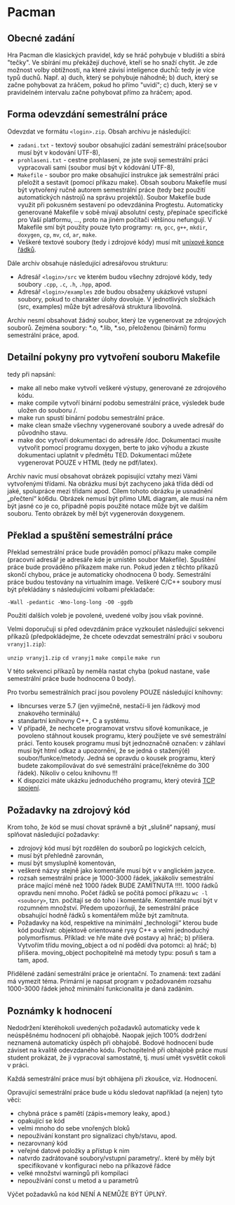 Pacman
======

Obecné zadání
-------------
Hra Pacman dle klasických pravidel, kdy se hráč pohybuje v bludišti a sbírá "tečky". Ve sbírání mu překážejí duchové, kteří se ho snaží chytit. Je zde možnost volby obtížnosti, na které závisí inteligence duchů: tedy je více typů duchů. Např. a) duch, který se pohybuje náhodně; b) duch, který se začne pohybovat za hráčem, pokud ho přímo "uvidí"; c) duch, který se v pravidelném intervalu začne pohybovat přímo za hráčem; apod.

Forma odevzdání semestrální práce
---------------------------------
Odevzdat ve formátu `<login>.zip`. Obsah archivu je následující:

- `zadani.txt` - textový soubor obsahující zadání semestrální práce(soubor musí být v kodování UTF-8),
- `prohlaseni.txt` - cestne prohlaseni, ze jste svoji semestrální práci vypracovali sami (soubor musí být v kódování UTF-8),
- `Makefile` - soubor pro make obsahující instrukce jak semestrální práci přeložit a sestavit (pomocí příkazu make). Obsah souboru Makefile musí být vytvořený ručně autorem semestrální práce (tedy bez použití automatických nástrojů na správu projektů). Soubor Makefile bude využit při pokusném sestavení po odevzdánína Progtestu. Automaticky generované Makefile v sobě mívají absolutní cesty, přepínače specifické pro Vaší platformu, ..., proto na jiném počítači většinou nefungují. V Makefile smí být použity pouze tyto programy: `rm`, `gcc`, `g++`, `mkdir`, `doxygen`, `cp`, `mv`, `cd`, `ar`, `make`.
- Veškeré textové soubory (tedy i zdrojové kódy) musí mít [unixové konce řádků](http://en.wikipedia.org/wiki/Newline).

Dále archiv obsahuje následující adresářovou strukturu:
- Adresář `<login>/src` ve kterém budou všechny zdrojové kódy, tedy soubory `.cpp`, `.c`, `.h`, `.hpp`, apod.
- Adresář `<login>/examples` zde budou obsaženy ukázkové vstupní soubory, pokud to charakter úlohy dovoluje.
V jednotlivých složkách (src, examples) může být adresářová struktura libovolná.

Archiv nesmí obsahovat žádný soubor, který lze vygenerovat ze zdrojových souborů. Zejména soubory: *.o, *.lib, *.so, přeloženou (binární) formu semestrální práce, apod. 

Detailní pokyny pro vytvoření souboru Makefile
----------------------------------------------
tedy při napsání:

- make all nebo make vytvoří veškeré výstupy, generované ze zdrojového kódu.
- make compile vytvoří binární podobu semestrální práce, výsledek bude uložen do souboru <login>/<login>.
- make run spustí binární podobu semestrální práce.
- make clean smaže všechny vygenerované soubory a uvede adresář <login> do původního stavu.
- make doc vytvoří dokumentaci do adresáře <login>/doc. Dokumentaci musíte vytvořit pomocí programu doxygen, berte to jako výhodu a zkuste dokumentaci uplatnit v předmětu TED. Dokumentaci můžete vygenerovat POUZE v HTML (tedy ne pdf/latex).

Archiv navíc musí obsahovat obrázek popisující vztahy mezi Vámi vytvořenými třídami. Na obrázku musí být zachyceno jaká třída dědí od jaké, spolupráce mezi třídami apod. Cílem tohoto obrázku je usnadnění „přečtení“ kó6du. Obrázek nemusí být přimo UML diagram, ale musí na něm být jasné co je co, případně popis použité notace může být ve dalším souboru. Tento obrázek by měl být vygenerován doxygenem.

Překlad a spuštění semestrální práce
------------------------------------
Překlad semestrální práce bude prováděn pomocí příkazu make compile (pracovní adresář je adresáře kde je umístěn soubor Makefile). Spuštění práce bude prováděno příkazem make run. Pokud jeden z těchto příkazů skončí chybou, práce je automaticky ohodnocena 0 body. Semestrální práce budou testovány na virtualním image. Veškeré C/C++ soubory musí být překládány s následujícími volbami překladače:

`-Wall -pedantic -Wno-long-long -O0 -ggdb`

 Použití dalších voleb je povolené, uvedené volby jsou však povinné.

Velmi doporučuji si před odevzdáním práce vyzkoušet následující sekvenci příkazů (předpokládejme, že chcete odevzdat semestrální práci v souboru `vranyj1.zip`):

`unzip vranyj1.zip`
`cd vranyj1`
`make compile`
`make run`

V této sekvenci příkazů by neměla nastat chyba (pokud nastane, vaše semestrální práce bude hodnocena 0 body). 

 Pro tvorbu semestrálních prací jsou povoleny POUZE následující knihovny:

- libncurses verze 5.7 (jen vyjimečně, nestačí-li jen řádkový mod znakového terminálu)
- standartní knihovny C++, C a systému.
- V případě, že nechcete programovat vrstvu síťové komunikace, je povoleno stáhnout kousek programu, který použijete ve své semestrální práci. Tento kousek programu musí být jednoznačně označen: v záhlaví musí být html odkaz a upozornění, že se jedná o stažený(é) soubor/funkce/metody. Jedná se opravdu o kousek programu, který budete zakompilovávat do své semestrální práce(řekněme do 300 řádek). Nikoliv o celou knihovnu !!!
- K dispozici máte ukázku jednoduchého programu, který otevírá [TCP spojení](https://edux.fit.cvut.cz/courses/BI-PA2/_media/ukazka_tcp.tgz).


Požadavky na zdrojový kód
-------------------------
Krom toho, že kód se musí chovat správně a být „slušně“ napsaný, musí splňovat následující požadavky:

- zdrojový kód musí být rozdělen do souborů po logických celcích,
- musí být přehledně zarovnán,
- musí být smysluplně komentován,
- veškeré názvy stejně jako komentáře musí být v v anglickém jazyce.
- rozsah semestrální práce je 1000-3000 řádek, jakákoliv semestrální práce mající méně než 1000 řádek BUDE ZAMÍTNUTA !!!!. 1000 řádků opravdu není mnoho. Počet řádků se počítá pomocí příkazu `wc -l <soubory>`, tzn. počítají se do toho i komentáře. Komentáře musí být v rozumném množství. Předem upozorňuji, že semestrální práce obsahující hodně řádků s komentářem může být zamítnuta.
- Požadavky na kód, respektive na minimální „technologii“ kterou bude kód používat: objektově orientované rysy C++ a velmi jednoduchý polymorfismus. Příklad: ve hře máte dvě postavy a) hráč; b) příšera. Vytvořím třídu moving_object a od ní podědí dva potomci: a) hráč; b) příšera. moving_object pochopitelně má metody typu: posuň s tam a tam, apod.

Přidělené zadání semestrální práce je orientační. To znamená: text zadání má vymezit téma. Primární je napsat program v požadovaném rozsahu 1000-3000 řádek jehož minimální funkcionalita je daná zadáním. 

Poznámky k hodnocení
--------------------
Nedodržení kteréhokoli uvedených požadavků automaticky vede k neúspěšnému hodnocení při obhajobě. Naopak jejich 100% dodržení neznamená automaticky úspěch při obhajobě. Bodové hodnocení bude záviset na kvalitě odevzdaného kódu. Pochopitelně při obhajobě práce musí student prokázat, že ji vypracoval samostatně, tj. musí umět vysvětlit cokoli v práci.

Každá semestrální práce musí být obhájena při zkoušce, viz. Hodnocení.

Opravující semestrální práce bude u kódu sledovat například (a nejen) tyto věci:

- chybná práce s pamětí (zápis+memory leaky, apod.)
- opakující se kód
- velmi mnoho do sebe vnořených bloků
- nepouživání konstant pro signalizaci chyb/stavu, apod.
- nezarovnaný kód
- veřejné datové položky a přístup k nim
- natvrdo zadrátované soubory/vstupní parametry/.. které by měly být specifikované v konfiguraci nebo na příkazové řádce
- velké množství warningů při kompilaci
- nepoužívání const u metod a u parametrů

Výčet požadavků na kód NENÍ A NEMŮŽE BÝT ÚPLNÝ.